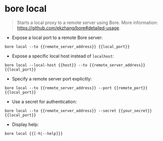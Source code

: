 # bore local

> Starts a local proxy to a remote server using Bore.
> More information: <https://github.com/ekzhang/bore#detailed-usage>.

- Expose a local port to a remote Bore server:

`bore local --to {{remote_server_address}} {{local_port}}`

- Expose a specific local host instead of `localhost`:

`bore local --local-host {{host}} --to {{remote_server_address}} {{local_port}}`

- Specify a remote server port explicitly:

`bore local --to {{remote_server_address}} --port {{remote_port}} {{local_port}}`

- Use a secret for authentication:

`bore local --to {{remote_server_address}} --secret {{your_secret}} {{local_port}}`

- Display help:

`bore local {{[-h|--help]}}`

